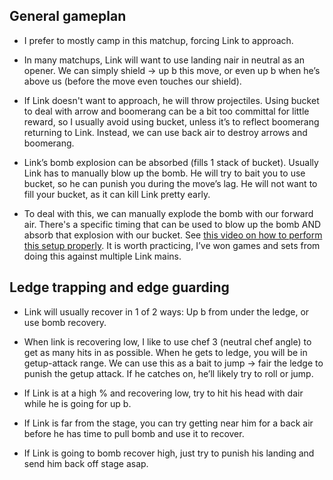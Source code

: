 ## General gameplan

- I prefer to mostly camp in this matchup, forcing Link to approach.

- In many matchups, Link will want to use landing nair in neutral as an opener. We can simply shield -> up b this move, or even up b when he’s above us (before the move even touches our shield).

- If Link doesn't want to approach, he will throw projectiles. Using bucket to deal with arrow and boomerang can be a bit too committal for little reward, so I usually avoid using bucket, unless it’s to reflect boomerang returning to Link.
Instead, we can use back air to destroy arrows and boomerang.

- Link’s bomb explosion can be absorbed (fills 1 stack of bucket). Usually Link has to manually blow up the bomb. He will try to bait you to use bucket, so he can punish you during the move’s lag. He will not want to fill your bucket, as it can kill Link pretty early.

- To deal with this, we can manually explode the bomb with our forward air. There's a specific timing that can be used to blow up the bomb AND absorb that explosion with our bucket. See [this video on how to perform this setup properly](https://youtu.be/G2A4c_A6Wn4?t=34).
It is worth practicing, I’ve won games and sets from doing this against multiple Link mains.

## Ledge trapping and edge guarding

- Link will usually recover in 1 of 2 ways: Up b from under the ledge, or use bomb recovery.

- When link is recovering low, I like to use chef 3 (neutral chef angle) to get as many hits in as possible. When he gets to ledge, you will be in getup-attack range. We can use this as a bait to jump -> fair the ledge to punish the getup attack. If he catches on, he’ll likely try to roll or jump.

- If Link is at a high % and recovering low, try to hit his head with dair while he is going for up b.

- If Link is far from the stage, you can try getting near him for a back air before he has time to pull bomb and use it to recover.

- If Link is going to bomb recover high, just try to punish his landing and send him back off stage asap.

